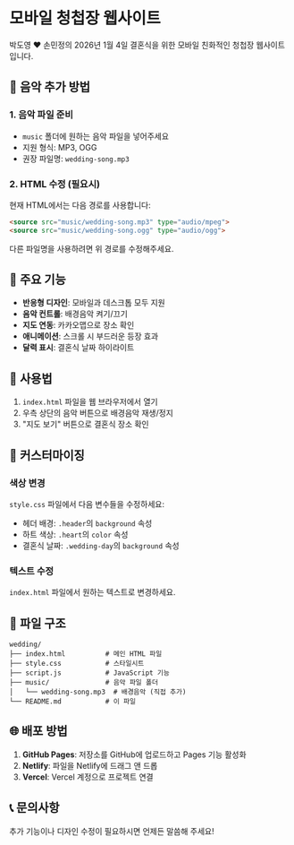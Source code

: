 # 모바일 청첩장 웹사이트

박도영 ♥ 손민정의 2026년 1월 4일 결혼식을 위한 모바일 친화적인 청첩장 웹사이트입니다.

## 🎵 음악 추가 방법

### 1. 음악 파일 준비
- `music` 폴더에 원하는 음악 파일을 넣어주세요
- 지원 형식: MP3, OGG
- 권장 파일명: `wedding-song.mp3`

### 2. HTML 수정 (필요시)
현재 HTML에서는 다음 경로를 사용합니다:
```html
<source src="music/wedding-song.mp3" type="audio/mpeg">
<source src="music/wedding-song.ogg" type="audio/ogg">
```

다른 파일명을 사용하려면 위 경로를 수정해주세요.

## 🎨 주요 기능

- **반응형 디자인**: 모바일과 데스크톱 모두 지원
- **음악 컨트롤**: 배경음악 켜기/끄기
- **지도 연동**: 카카오맵으로 장소 확인
- **애니메이션**: 스크롤 시 부드러운 등장 효과
- **달력 표시**: 결혼식 날짜 하이라이트

## 📱 사용법

1. `index.html` 파일을 웹 브라우저에서 열기
2. 우측 상단의 음악 버튼으로 배경음악 재생/정지
3. "지도 보기" 버튼으로 결혼식 장소 확인

## 🔧 커스터마이징

### 색상 변경
`style.css` 파일에서 다음 변수들을 수정하세요:
- 헤더 배경: `.header`의 `background` 속성
- 하트 색상: `.heart`의 `color` 속성
- 결혼식 날짜: `.wedding-day`의 `background` 속성

### 텍스트 수정
`index.html` 파일에서 원하는 텍스트로 변경하세요.

## 📁 파일 구조

```
wedding/
├── index.html          # 메인 HTML 파일
├── style.css           # 스타일시트
├── script.js           # JavaScript 기능
├── music/              # 음악 파일 폴더
│   └── wedding-song.mp3  # 배경음악 (직접 추가)
└── README.md           # 이 파일
```

## 🌐 배포 방법

1. **GitHub Pages**: 저장소를 GitHub에 업로드하고 Pages 기능 활성화
2. **Netlify**: 파일을 Netlify에 드래그 앤 드롭
3. **Vercel**: Vercel 계정으로 프로젝트 연결

## 📞 문의사항

추가 기능이나 디자인 수정이 필요하시면 언제든 말씀해 주세요!


